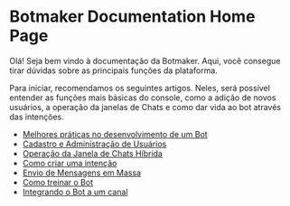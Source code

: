 # Botmaker Documentation Home Page

Olá! Seja bem vindo à documentação da Botmaker. Aqui, você consegue tirar dúvidas sobre as principais funções da plataforma.

Para iniciar, recomendamos os seguintes artigos. Neles, será possível entender as funções mais básicas do console, como a adição de novos usuários, a operação da janelas de Chats e como dar vida ao bot através das intenções.
* [Melhores práticas no desenvolvimento de um Bot](melhores-práticas-no-desenvolvimento-de-um-bot.md)
* [Cadastro e Administração de Usuários](cadastro-e-administração-de-usuários.md)
* [Operação da Janela de Chats Híbrida](operação-da-janela-de-chat-híbrido.md)
* [Como criar uma intenção](como-criar-uma-regra.md)
* [Envio de Mensagens em Massa](envio-de-mensagens-em-massa.md)
* [Como treinar o Bot](como-treinar-o-bot.md)
* [Integrando o Bot a um canal](integrando-o-bot-a-um-canal.md)

